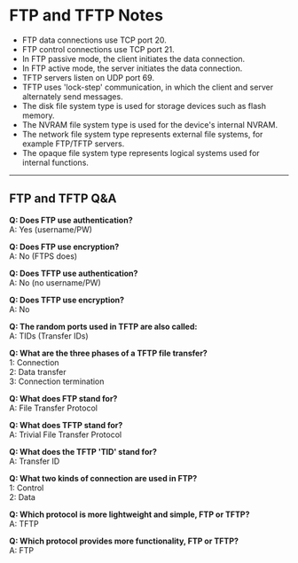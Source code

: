 # FTP and TFTP Notes

- FTP data connections use TCP port 20.  
- FTP control connections use TCP port 21.  
- In FTP passive mode, the client initiates the data connection.  
- In FTP active mode, the server initiates the data connection.  
- TFTP servers listen on UDP port 69.  
- TFTP uses 'lock-step' communication, in which the client and server alternately send messages.  
- The disk file system type is used for storage devices such as flash memory.  
- The NVRAM file system type is used for the device's internal NVRAM.  
- The network file system type represents external file systems, for example FTP/TFTP servers.  
- The opaque file system type represents logical systems used for internal functions.  

---

## FTP and TFTP Q&A

**Q: Does FTP use authentication?**  
A: Yes (username/PW)

**Q: Does FTP use encryption?**  
A: No (FTPS does)

**Q: Does TFTP use authentication?**  
A: No (no username/PW)

**Q: Does TFTP use encryption?**  
A: No

**Q: The random ports used in TFTP are also called:**  
A: TIDs (Transfer IDs)

**Q: What are the three phases of a TFTP file transfer?**  
1: Connection  
2: Data transfer  
3: Connection termination

**Q: What does FTP stand for?**  
A: File Transfer Protocol

**Q: What does TFTP stand for?**  
A: Trivial File Transfer Protocol

**Q: What does the TFTP 'TID' stand for?**  
A: Transfer ID

**Q: What two kinds of connection are used in FTP?**  
1: Control  
2: Data

**Q: Which protocol is more lightweight and simple, FTP or TFTP?**  
A: TFTP

**Q: Which protocol provides more functionality, FTP or TFTP?**  
A: FTP

